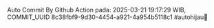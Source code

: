 Auto Commit By Github Action pada: 2025-03-21 19:17:29 WIB, COMMIT_UUID 8c38fbf9-9d30-4454-a921-4a954b5118c1 #autohijau🗿
